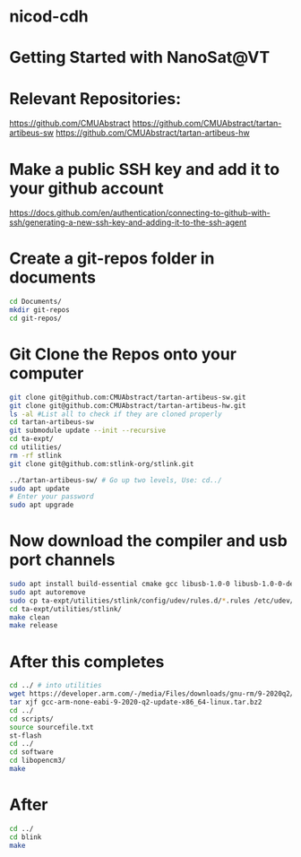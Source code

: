# nicod-cdh
# Getting Started with NanoSat@VT

# Relevant Repositories:
https://github.com/CMUAbstract
https://github.com/CMUAbstract/tartan-artibeus-sw
https://github.com/CMUAbstract/tartan-artibeus-hw

# Make a public SSH key and add it to your github account
https://docs.github.com/en/authentication/connecting-to-github-with-ssh/generating-a-new-ssh-key-and-adding-it-to-the-ssh-agent

# Create a git-repos folder in documents
```bash
cd Documents/
mkdir git-repos
cd git-repos/
```

# Git Clone the Repos onto your computer
```bash
git clone git@github.com:CMUAbstract/tartan-artibeus-sw.git
git clone git@github.com:CMUAbstract/tartan-artibeus-hw.git
ls -al #List all to check if they are cloned properly
cd tartan-artibeus-sw
git submodule update --init --recursive
cd ta-expt/
cd utilities/
rm -rf stlink
git clone git@github.com:stlink-org/stlink.git

../tartan-artibeus-sw/ # Go up two levels, Use: cd../
sudo apt update 
# Enter your password
sudo apt upgrade
```

# Now download the compiler and usb port channels
```bash
sudo apt install build-essential cmake gcc libusb-1.0-0 libusb-1.0-0-dev libgtk-3-dev
sudo apt autoremove
sudo cp ta-expt/utilities/stlink/config/udev/rules.d/*.rules /etc/udev/rules.d/
cd ta-expt/utilities/stlink/
make clean
make release 
```


# After this completes
```bash
cd ../ # into utilities
wget https://developer.arm.com/-/media/Files/downloads/gnu-rm/9-2020q2/gcc-arm-none-eabi-9-2020-q2-update-x86_64-linux.tar.bz2
tar xjf gcc-arm-none-eabi-9-2020-q2-update-x86_64-linux.tar.bz2
cd ../
cd scripts/
source sourcefile.txt
st-flash
cd ../
cd software
cd libopencm3/
make
```

# After 
```bash
cd ../
cd blink
make
```

